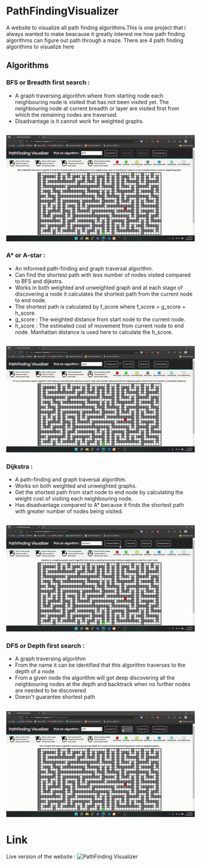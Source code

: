 # PathFindingVisualizer
A website to visualize all path finding algorithms.This is one project that i always wanted to make beacause it greatly interest me how path finding algorithms can figure out path through a maze. There are 4 path finding algorithms to visualize here

## Algorithms
### BFS or Breadth first search :
  - A graph traversing algorithm where from starting node each neighbouring node is visited that has not been visited yet. The neighbouring node at current breadth or layer are      visited first from which the remaining nodes are traversed.
  - Disadvantage is it cannot work for weighted graphs.

![bfs-visualization](https://github.com/Anindra123/PathFindingVisualizer/blob/main/Images/bfs-visualization.gif)
---
### A* or A-star :
  - An informed path-finding and graph traversal algorithm.
  - Can find the shortest path with less number of nodes visited compared to BFS and dijkstra.
  - Works in both weighted and unweighted graph and at each stage of discovering a node it calculates the shortest path from the current node to end node.
  - The shortest path is calculated by f_score where f_score = g_score + h_score.
  - g_score : The weighted distance from start node to the current node.
  - h_score : The estimated cost of movement from current node to end node. Manhattan distance is used here to calculate the h_score.

![astar-visualization](https://github.com/Anindra123/PathFindingVisualizer/blob/main/Images/astar-visualization.gif)
---
### Dijkstra :
  - A path-finding and graph traversal algorithm.
  - Works on both weighted and unweighted graphs.
  - Get the shortest path from start node to end node by calculating the weight cost of visiting each neighbouring node.
  - Has disadvantage compared to A* because it finds the shortest path with greater number of nodes being visited.

![dijkstra-visualization](https://github.com/Anindra123/PathFindingVisualizer/blob/main/Images/dijkstra-visualization.gif)
---
### DFS or Depth first search :
  - A graph traversing algorithm
  - From the name it can be identified that this algorithm traverses to the depth of a node
  - From a given node the algorithm will got deep discovering all the neighbouring nodes at the depth and backtrack when no further nodes are needed to be discovered
  - Doesn't guarantee shortest path 

![dfs-visualization](https://github.com/Anindra123/PathFindingVisualizer/blob/main/Images/dfs-visualization.gif)
---
# Link
Live version of the website : ![PathFinding Visualizer](https://anindra123.github.io/PathFindingVisualizer)
